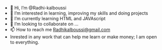 - 👋 Hi, I’m @Radhi-kalboussi
- 👀 I’m interested in learning, improving my skills and doing projects
- 🌱 I’m currently learning HTML and JAVAscript
- 💞️ I’m looking to collaborate on ...
- 📫 How to reach me Radhikalboussi@gmail.com
- Inrested in any work that can help me learn or make money; I am open to everything.


<!---
Radhi-kalboussi/Radhi-kalboussi is a ✨ special ✨ repository because its `README.md` (this file) appears on your GitHub profile.
You can click the Preview link to take a look at your changes.
--->
